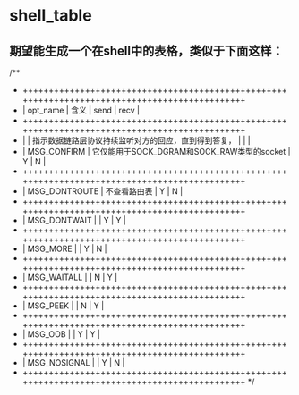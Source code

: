 # shell_table

## 期望能生成一个在shell中的表格，类似于下面这样：

/**
 *	++++++++++++++++++++++++++++++++++++++++++++++++++++++++++++++++++++++++++++++++++++++++++++++
 *	|     opt_name     |                          含义                          |  send  |  recv  |
 *  ++++++++++++++++++++++++++++++++++++++++++++++++++++++++++++++++++++++++++++++++++++++++++++++
 *	|                  |	指示数据链路层协议持续监听对方的回应，直到得到答复，       |       |        |
 *	|    MSG_CONFIRM   |    它仅能用于SOCK_DGRAM和SOCK_RAW类型的socket			    |	Y	|    N   |
 *  ++++++++++++++++++++++++++++++++++++++++++++++++++++++++++++++++++++++++++++++++++++++++++++++
 *	|	MSG_DONTROUTE  |        不查看路由表 		       							|	Y	|    N   |
 *  ++++++++++++++++++++++++++++++++++++++++++++++++++++++++++++++++++++++++++++++++++++++++++++++
 *	|	MSG_DONTWAIT   |                            							|	Y	|    Y   |
 *  ++++++++++++++++++++++++++++++++++++++++++++++++++++++++++++++++++++++++++++++++++++++++++++++
 *	|	MSG_MORE       |                            							|	Y	|    N   |
 *  ++++++++++++++++++++++++++++++++++++++++++++++++++++++++++++++++++++++++++++++++++++++++++++++
 *	|	MSG_WAITALL    |                            							|	N	|    Y   |
 *  ++++++++++++++++++++++++++++++++++++++++++++++++++++++++++++++++++++++++++++++++++++++++++++++
 *	|	MSG_PEEK       |                            							|	N	|    Y   |
 *  ++++++++++++++++++++++++++++++++++++++++++++++++++++++++++++++++++++++++++++++++++++++++++++++
 *	|	MSG_OOB        |                            							|	Y	|    Y   |
 *  ++++++++++++++++++++++++++++++++++++++++++++++++++++++++++++++++++++++++++++++++++++++++++++++
 *	|	MSG_NOSIGNAL   |                            							|	Y	|    N   |
 *  ++++++++++++++++++++++++++++++++++++++++++++++++++++++++++++++++++++++++++++++++++++++++++++++
 */